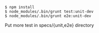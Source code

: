     $ npm install
    $ node_modules/.bin/grunt test:unit-dev
    $ node_modules/.bin/grunt e2e:unit-dev

Put more test in specs/{unit,e2e} directory
